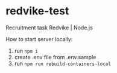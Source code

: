 # redvike-test
Recruitment task Redvike | Node.js

How to start server locally:

1) run `npm i`
2) create .env file from .env.sample
3) run `npm run rebuild-containers-local`

